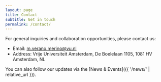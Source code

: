 ```yaml
---
layout: page
title: Contact
subtitle: Get in touch
permalink: /contact/
---
```


For general inquiries and collaboration opportunities, please contact us:

- Email: [m.verano.merino@vu.nl](mailto:m.verano.merino@vu.nl)
- Address: Vrije Universiteit Amsterdam, De Boelelaan 1105, 1081 HV Amsterdam, NL

You can also follow our updates via the [News & Events]({{ '/news/' | relative_url }}).


